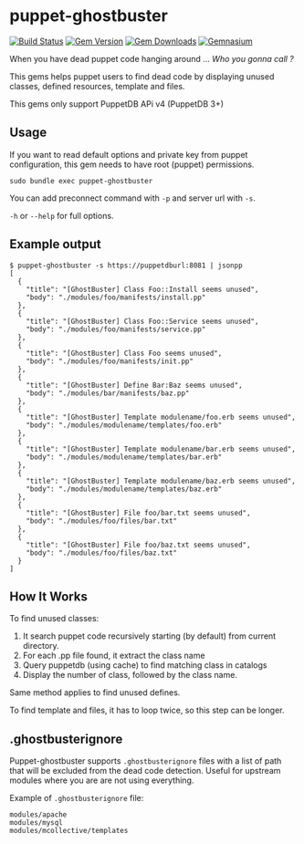 puppet-ghostbuster
==================

[![Build Status](https://img.shields.io/travis/camptocamp/puppet-ghostbuster.svg)](https://travis-ci.org/camptocamp/puppet-ghostbuster)
[![Gem Version](https://img.shields.io/gem/v/puppet-ghostbuster.svg)](https://rubygems.org/gems/puppet-ghostbuster)
[![Gem Downloads](https://img.shields.io/gem/dt/puppet-ghostbuster.svg)](https://rubygems.org/gems/puppet-ghostbuster)
[![Gemnasium](https://img.shields.io/gemnasium/camptocamp/puppet-ghostbuster.svg)](https://gemnasium.com/camptocamp/puppet-ghostbuster)

When you have dead puppet code hanging around ...
*Who you gonna call ?*


This gems helps puppet users to find dead code by displaying unused classes, defined resources, template and files.

This gems only support PuppetDB APi v4 (PuppetDB 3+)

Usage
-----

If you want to read default options and private key from puppet configuration, this gem needs to have root (puppet) permissions.
```
sudo bundle exec puppet-ghostbuster
```

You can add preconnect command with ``-p`` and server url with ``-s``.

``-h`` or ``--help`` for full options.

Example output
--------------
```
$ puppet-ghostbuster -s https://puppetdburl:8081 | jsonpp
[
  {
    "title": "[GhostBuster] Class Foo::Install seems unused",
    "body": "./modules/foo/manifests/install.pp"
  },
  {
    "title": "[GhostBuster] Class Foo::Service seems unused",
    "body": "./modules/foo/manifests/service.pp"
  },
  {
    "title": "[GhostBuster] Class Foo seems unused",
    "body": "./modules/foo/manifests/init.pp"
  },
  {
    "title": "[GhostBuster] Define Bar:Baz seems unused",
    "body": "./modules/bar/manifests/baz.pp"
  },
  {
    "title": "[GhostBuster] Template modulename/foo.erb seems unused",
    "body": "./modules/modulename/templates/foo.erb"
  },
  {
    "title": "[GhostBuster] Template modulename/bar.erb seems unused",
    "body": "./modules/modulename/templates/bar.erb"
  },
  {
    "title": "[GhostBuster] Template modulename/baz.erb seems unused",
    "body": "./modules/modulename/templates/baz.erb"
  },
  {
    "title": "[GhostBuster] File foo/bar.txt seems unused",
    "body": "./modules/foo/files/bar.txt"
  },
  {
    "title": "[GhostBuster] File foo/baz.txt seems unused",
    "body": "./modules/foo/files/baz.txt"
  }
]
```

How It Works
------------
To find unused classes:
  1. It search puppet code recursively starting (by default) from current directory.
  2. For each .pp file found, it extract the class name
  3. Query puppetdb (using cache) to find matching class in catalogs
  4. Display the number of class, followed by the class name.

Same method applies to find unused defines.

To find template and files, it has to loop twice, so this step can be longer.

.ghostbusterignore
------------------

Puppet-ghostbuster supports `.ghostbusterignore` files with a list of path that
will be excluded from the dead code detection. Useful for upstream modules where
you are are not using everything.

Example of `.ghostbusterignore` file:

```
modules/apache
modules/mysql
modules/mcollective/templates
```
